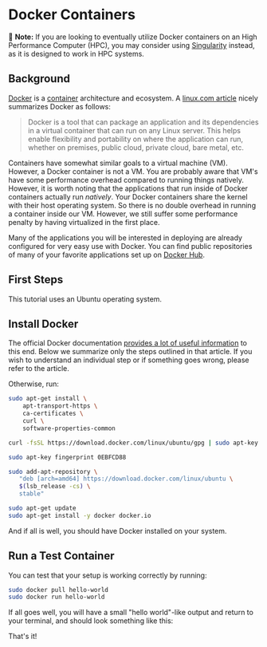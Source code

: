 # Docker Containers

📝 **Note:** If you are looking to eventually utilize Docker containers on an High Performance Computer (HPC), you may consider using [Singularity](singularity.md) instead, as it is designed to work in HPC systems.

## Background

[Docker](https://www.docker.com/) is a [container](https://en.wikipedia.org/wiki/Operating-system-level_virtualization) architecture and ecosystem.  A [linux.com article](https://www.linux.com/news/docker-shipping-container-linux-code) nicely summarizes Docker as follows:

>Docker is a tool that can package an application and its dependencies in a virtual container that can run on any Linux server. This helps enable flexibility and portability on where the application can run, whether on premises, public cloud, private cloud, bare metal, etc.

Containers have somewhat similar goals to a virtual machine (VM).  However, a Docker container is not a VM.  You are probably aware that VM's have some performance overhead compared to running things natively.  However, it is worth noting that the applications that run inside of Docker containers actually run *natively*. Your Docker containers share the kernel with their host operating system. So there is no double overhead in running a container inside our VM.  However, we still suffer some performance penalty by having virtualized in the first place.

Many of the applications you will be interested in deploying are already configured for very easy use with Docker.  You can find public repositories of many of your favorite applications set up on [Docker Hub](https://hub.docker.com/).



## First Steps

This tutorial uses an Ubuntu operating system.


## Install Docker

The official Docker documentation [provides a lot of useful information](https://docs.docker.com/engine/installation/linux/ubuntu/#install-using-the-repository) to this end.  Below we summarize only the steps outlined in that article.  If you wish to understand an individual step or if something goes wrong, please refer to the article.

Otherwise, run:

```bash
sudo apt-get install \
    apt-transport-https \
    ca-certificates \
    curl \
    software-properties-common

curl -fsSL https://download.docker.com/linux/ubuntu/gpg | sudo apt-key add -

sudo apt-key fingerprint 0EBFCD88

sudo add-apt-repository \
   "deb [arch=amd64] https://download.docker.com/linux/ubuntu \
   $(lsb_release -cs) \
   stable"

sudo apt-get update
sudo apt-get install -y docker docker.io
```

And if all is well, you should have Docker installed on your system.

## Run a Test Container

You can test that your setup is working correctly by running:

```bash
sudo docker pull hello-world
sudo docker run hello-world
```

If all goes well, you will have a small "hello world"-like output and return to your terminal, and should look something like this:

That's it!
